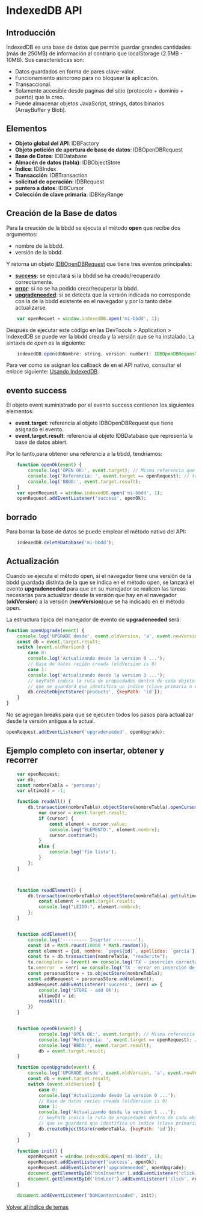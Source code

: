 # IndexedDB API
## Introducción
IndexedDB es una base de datos que permite guardar grandes cantidades (más de 250MB) de información al contrario que localStorage (2.5MB - 10MB). Sus características son:
- Datos guardados en forma de pares clave-valor.
- Funcionamiento asíncrono para no bloquear la aplicación.
- Transaccional.
- Solamente accesible desde paginas del sitio (protocolo + dominio + puerto) que la creo.
- Puede almacenar objetos JavaScript, strings, datos binarios (ArrayBuffer y Blob).

## Elementos

- **Objeto global del API**: IDBFactory
- **Objeto petición de apertura de base de datos**: IDBOpenDBRequest
- **Base de Datos**: IDBDatabase
- **Almacén de datos (tabla)**: IDBObjectStore
- **Índice**: IDBIndex
- **Transacción**: IDBTransaction
- **solicitud de operación**: IDBRequest
- **puntero a datos**: IDBCursor
- **Colección de clave primaria**: IDBKeyRange


## Creación de la Base de datos
Para la creación de la bbdd se ejecuta el método **open** que recibe dos argumentos:
- nombre de la bbdd.
- versión de la bbdd.

Y retorna un objeto [IDBOpenDBRequest](https://developer.mozilla.org/en-US/docs/Web/API/IDBOpenDBRequest) que tiene tres eventos principales:
- **[success](https://developer.mozilla.org/en-US/docs/Web/API/IDBRequest/success_event)**: se ejecutará si la bbdd se ha creado/recuperado correctamente.
- **[error](https://developer.mozilla.org/en-US/docs/Web/API/IDBRequest/error_event)**: si no se ha podido crear/recuperar la bbdd.
- **[upgradeneeded](https://developer.mozilla.org/en-US/docs/Web/API/IDBOpenDBRequest/upgradeneeded_event)**: si se detecta que la versión indicada no corresponde con la de la bbdd existente en el navegador y por lo tanto debe actualizarse.

```javascript
    var openRequet = window.indexedDB.open('mi-bbdd', 1);
```
Después de ejecutar este código en las DevToools > Application > IndexedDB se puede ver la bbdd creada y la versión que se ha instalado.
La sintaxis de *open* es la siguiente:
```javascript
    indexedDB.open(dbNombre: string, version: number): IDBOpenDBRequest
```
Para ver como se asignan los callback de  en el API nativo, consultar el enlace siguiente: [Usando IndexedDB](https://developer.mozilla.org/es/docs/IndexedDB-840092-dup/Usando_IndexedDB).

## evento success
El objeto event suministrado por el evento success contienen los siguientes elementos:
- **event.target**: referencia al objeto IDBOpenDBRequest que tiene asignado el evento.
- **event.target.result**: referencia al objeto IDBDatabase que representa la base de datos abiert.

Por lo tanto,para obtener una referencia a la bbdd, tendríamos:
```javascript
    function openOk(event) {
        console.log('OPEN OK:', event.target); // Misma referencia que openRequest.
        console.log('Referencia: ', event.target == openRequest); // true
        console.log('BBDD:', event.target.result);
    }
    var openRequest = window.indexedDB.open('mi-bbdd', 1);
    openRequest.addEventListener('success', openOk);
```

## borrado
Para borrar la base de datos se puede emplear el método nativo del API:
```javascript
    indexedDB.deleteDatabase('mi-bbdd');
```
## Actualización
Cuando se ejecuta el método open, si el navegador tiene una versión de la bbdd guardada distinta de la que se indica en el método open, se lanzará el evento **upgradeneeded** para que en su manejador se realicen las tareas necesarias para actualizar desde la versión que hay en el navegador (**oldVersion**) a la versión (**newVersion**)que se ha indicado en el método open.

La estructura típica del manejador de evento de **upgradeneeded** será:
```javascript
function openUpgrade(event) {
    console.log('UPGRADE desde', event.oldVersion, 'a', event.newVersion);
    const db = event.target.result;
    switch (event.oldVersion) {
        case 0:
        console.log('Actualizando desde la version 0 ...');
        // Base de datos recién creada (oldVersion is 0)
        case 1:
        console.log('Actualizando desde la version 1 ...');
        // keyPath indica la ruta de propiedades dentro de cada objeto
        // que se guardará que identifica un índice (clave primaria o clave de búsqueda)
        db.createObjectStore('products', {keyPath: 'id'});
    }
}
```

No se agregan breaks para que se ejecuten todos los pasos para actualizar desde la versión antigua a la actual.
```javascript
openRequest.addEventListener('upgradeneeded', openUpgrade);
```


## Ejemplo completo con insertar, obtener y recorrer

```javascript
    var openRequest;
    var db;
    const nombreTabla = 'personas';
    var ultimoId = -1;

    function readAll() {
        db.transaction(nombreTabla).objectStore(nombreTabla).openCursor().onsuccess = function(event) {
            var cursor = event.target.result;
            if (cursor) {
                const element = cursor.value;
                console.log("ELEMENTO:", element.nombre);
                cursor.continue();
            }
            else {
                console.log('fin lista');
            }
        };
    }



    function readElement() {
        db.transaction(nombreTabla).objectStore(nombreTabla).get(ultimoId).onsuccess = function(event) {
            const element = event.target.result;
            console.log("LEIDO:", element.nombre);
        };
    }


    function addElement(){
        console.log('--------- Insertar --------');
        const id = Math.round(10000 * Math.random());
        const element = {id, nombre: `pepe${id}`, apellidos: `garcia`};
        const tx = db.transaction(nombreTabla, "readwrite");
        tx.oncomplete = (event) => console.log('TX - inserción correcta', element);
        tx.onerror  = (err) => console.log('TX - error en insercion de', element, 'error:', err );
        const personasStore = tx.objectStore(nombreTabla);
        const addReequest = personasStore.add(element);
        addReequest.addEventListener('success', (err) => {
            console.log('STORE - add OK');
            ultimoId = id;
            readAll();
        })
    }


    function openOk(event) {
            console.log('OPEN OK:', event.target); // Misma referencia que openRequest.
            console.log('Referencia: ', event.target == openRequest); // true
            console.log('BBDD:', event.target.result);
            db = event.target.result;
    }

    function openUpgrade(event) {
        console.log('UPGRADE desde', event.oldVersion, 'a', event.newVersion);
        const db = event.target.result;
        switch (event.oldVersion) {
            case 0:
            console.log('Actualizando desde la version 0 ...');
            // Base de datos recién creada (oldVersion is 0)
            case 1:
            console.log('Actualizando desde la version 1 ...');
            // keyPath indica la ruta de propiedades dentro de cada objeto
            // que se guardará que identifica un índice (clave primaria o clave de búsqueda)
            db.createObjectStore(nombreTabla, {keyPath: 'id'});
        }
    }

    function init() {
        openRequest = window.indexedDB.open('mi-bbdd', 1);
        openRequest.addEventListener('success', openOk);
        openRequest.addEventListener('upgradeneeded', openUpgrade);
        document.getElementById('btnInsertar').addEventListener('click', addElement);
        document.getElementById('btnLeer').addEventListener('click', readElement);
    }

    document.addEventListener('DOMContentLoaded', init);
```


[Volver al índice de temas](../../README.md)
